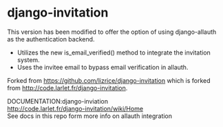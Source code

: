 django-invitation
=================

This version has been modified to offer the option of using django-allauth as the authentication backend.  
- Utilizes the new is_email_verified() method to integrate the invitation system. 
- Uses the invitee email to bypass email verification in allauth.   

Forked from https://github.com/lizrice/django-invitation which is forked from http://code.larlet.fr/django-invitation.

DOCUMENTATION:django-inviation  
http://code.larlet.fr/django-invitation/wiki/Home  
See docs in this repo form more info on allauth integration
